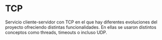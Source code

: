 # TCP

Servicio cliente-servidor con TCP en el que hay diferentes evoluciones del proyecto ofreciendo distintas funcionalidades. En ellas se usaron distintos conceptos como threads, timeouts o incluso UDP.
